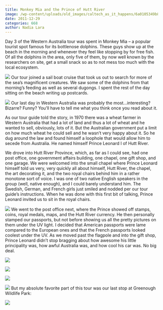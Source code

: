 ```yaml
---
title: Monkey Mia and the Prince of Hutt River
image: /wp-content/uploads/old_images/caltech_as_it_happens/6a0105349b8251970b015438a2fc91970c.jpg
date: 2011-12-29
categories: 668
author: Nadia Lara
---
```



Day 3 of the Western Australia tour was spent in Monkey Mia – a popular tourist spot famous for its bottlenose dolphins. These guys show up at the beach in the morning and whenever they feel like stopping by for free fish. Of all the dolphins in the area, only five of them, by now well known by the researchers on site, get a small snack so as to not mess too much with the local ecosystem.


![](/old_images/caltech_as_it_happens/6a0105349b8251970b01675f186078970b.jpg)
Our tour joined a sail boat cruise that took us out to search for more of the sea’s magnificent creatures. We saw some of the dolphins from that morning’s feeding as well as several dugongs. I spent the rest of the day sitting on the beach writing up postcards.


![](/old_images/caltech_as_it_happens/6a0105349b8251970b015438a30dc7970c.jpg)
Our last day in Western Australia was probably the most…interesting? Bizarre? Funny? You’ll have to tell me what you think once you read about it.

As our tour guide told the story, in 1970 there was a wheat farmer in Western Australia that had a lot of land and thus a lot of wheat and he wanted to sell, obviously, lots of it. But the Australian government put a limit on how much wheat he could sell and he wasn’t very happy about it. So he dug around the law and found himself a loophole that would allow him to secede from Australia. He named himself Prince Leonard I of Hutt River.

We drove into Hutt River Province, which, as far as I could see, had one post office, one government affairs building, one chapel, one gift shop, and one garage. We were welcomed into the small chapel where Prince Leonard himself told us very, very quickly all about himself, Hutt River, the chapel, the art decorating it, and the two royal chairs behind him in a rather monotone sort of voice. I was one of two native English speakers in the group (well, native enough), and I could barely understand him. The Swedish, German, and French girls just smiled and nodded per our tour guide’s instructions. When he was done with this first bit of talking, Prince Leonard invited us to sit in the royal chairs.


![](/old_images/caltech_as_it_happens/6a0105349b8251970b015438a31880970c.jpg)
We went to the post office next, where the Prince showed off stamps, coins, royal medals, maps, and the Hutt River currency. He then personally stamped our passports, but not before showing us all the pretty pictures on them under the UV light. I decided that American passports were lame compared to the European ones and that the French passports looked coolest under the UV. As we moved past the flagpole and into the gift shop, Prince Leonard didn’t stop bragging about how awesome his little principality was, how awful Australia was, and how cool his car was. No big deal.


![](/old_images/caltech_as_it_happens/6a0105349b8251970b0162fe246107970d.jpg)


![](/old_images/caltech_as_it_happens/6a0105349b8251970b0162fe246107970d.jpg)


![](/old_images/caltech_as_it_happens/6a0105349b8251970b0162fe246707970d.jpg)


![](/old_images/caltech_as_it_happens/6a0105349b8251970b01675f1892e7970b.jpg)
But my absolute favorite part of this tour was our last stop at Greenough Wildlife Park:

![](/old_images/caltech_as_it_happens/6a0105349b8251970b0162fe248344970d.jpg)
